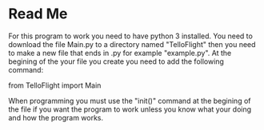 # Read Me
For this program to work you need to have python 3 installed. You need to download the file Main.py to a directory named "TelloFlight" then you need to make a new file that ends in .py for example "example.py". At the begining of the your file you create you need to add the following command:

from TelloFlight import Main

When programming you must use the "init()" command at the begining of the file if you want the program to work unless you know what your doing and how the program works.
